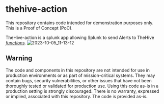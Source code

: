 # thehive-action

This repository contains code intended for demonstration purposes only. This is a Proof of Concept (PoC). 

TheHive-action is a splunk app allowing Splunk to send Alerts to TheHive [_functions_](https://docs.strangebee.com/thehive/user-guides/organisation/functions/?h=function).
![2023-10-05_11-13-12](https://github.com/jeromeleonard/thehive-action/assets/10532879/f8f4f083-0558-4412-a1b3-0474ce3c3f60)

## Warning
The code and components in this repository are not intended for use in production environments or as part of mission-critical systems. They may contain bugs, security vulnerabilities, or other issues that have not been thoroughly tested or validated for production use. Using this code as-is in a production setting is strongly discouraged. There is no warranty, expressed or implied, associated with this repository. The code is provided as-is.

